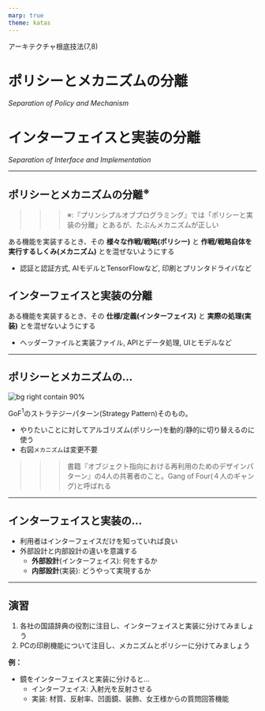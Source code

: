 ```yaml
---
marp: true
theme: katas
---
```

<!-- 
size: 16:9
paginate: true
-->
<!-- header: 勉強会#-->

アーキテクチャ根底技法(7,8)

# ポリシーとメカニズムの分離
_Separation of Policy and Mechanism_

# インターフェイスと実装の分離

_Separation of Interface and Implementation_

---

## ポリシーとメカニズムの分離$^※$

>>> ※:『プリンシプルオブプログラミング』では「ポリシーと実装の分離」とあるが、たぶんメカニズムが正しい

ある機能を実装するとき、その **様々な作戦/戦略(ポリシー)** と **作戦/戦略自体を実行するしくみ(メカニズム)** とを混ぜないようにする

* 認証と認証方式, AIモデルとTensorFlowなど, 印刷とプリンタドライバなど

## インターフェイスと実装の分離

ある機能を実装するとき、その **仕様/定義(インターフェイス)** と **実際の処理(実装)** とを混ぜないようにする

* ヘッダーファイルと実装ファイル, APIとデータ処理, UIとモデルなど

---

## ポリシーとメカニズムの…

![bg right contain 90%](https://kroki.io/plantuml/svg/eNpzKC5JLCopzc1RCC4pSixJTa9U8E0tychP4crMK0ktSktMTlV43Dz3cfOqx03bHzfvqeZSUNDVBRLKCtWJScVAPckltQrF-bmp8Wmlecklmfl5GppctVzJOYnFxQpP9s551rHs_Z6JCqkVJal5KcW4zCJkwCRyDXjcvPBx0-rHzd2Pm3Y9bl4A1qFQDPOqFYpxQE1caOoV8nWLdFEUAfUk5-eVJGbmKdhxOQCdBAw7AJhzj9c=)

GoF$^1$のストラテジーパターン(Strategy Pattern)そのもの。

* やりたいことに対してアルゴリズム(ポリシー)を動的/静的に切り替えるのに使う
* 右図`メカニズム`は変更不要


>>> 書籍『オブジェクト指向における再利用のためのデザインパターン』の4人の共著者のこと。Gang of Four(４人のギャング)と呼ばれる

<!-- 目的と手段の混同、はポリシーとメカニズムの混同と同質 -->

---

## インターフェイスと実装の...

* 利用者はインターフェイスだけを知っていれば良い
* 外部設計と内部設計の違いを意識する
    * **外部設計**(インターフェイス): 何をするか
    * **内部設計**(実装): どうやって実現するか

<!-- ポリシーとメカニズムについては先日のエンジンを考えると良いかもしれない。車体側のエンジンマウントがメカニズムで、載せるエンジンの種類がポリシー。エンジンが変えられないと困る。もし変えられないと、藤原拓海も須藤京一のランエボⅢにいろは坂で再戦して勝つどころか86を手放すことになっていたかもしれないわけで、重要さも分かると思う -->

---

## 演習

1. 各社の国語辞典の役割に注目し、インターフェイスと実装に分けてみましょう
2. PCの印刷機能について注目し、メカニズムとポリシーに分けてみましょう

**例：**
* 鏡をインターフェイスと実装に分けると…
    * インターフェイス: 入射光を反射させる
    * 実装: 材質、反射率、凹面鏡、装飾、女王様からの質問回答機能

<!-- 国語辞典:
インターフェイス=単語/連語/句の意味や用例を提示すること
実装=説明の仕方や解釈の違い、フォントや色遣い、装丁、デジタル/紙
-->
